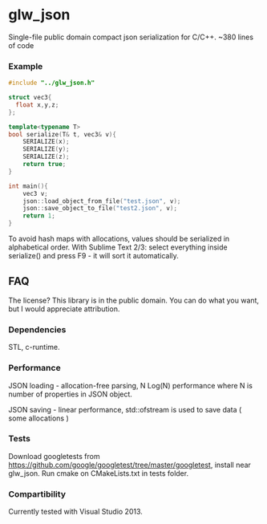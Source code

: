 # glw_json
Single-file public domain compact json serialization for C/C++.
~380 lines of code

### Example
```c++
#include "../glw_json.h"

struct vec3{
  float x,y,z;
};

template<typename T>
bool serialize(T& t, vec3& v){
	SERIALIZE(x);
	SERIALIZE(y);
	SERIALIZE(z);
	return true;
}

int main(){
	vec3 v;
	json::load_object_from_file("test.json", v);
	json::save_object_to_file("test2.json", v);
	return 1;
}
```

To avoid hash maps with allocations, values should be serialized in alphabetical order.
With Sublime Text 2/3: select everything inside serialize() and press F9 - it will sort it automatically.

## FAQ

The license?
This library is in the public domain. You can do what you want, but I would appreciate attribution.

### Dependencies
 STL, c-runtime.

### Performance
JSON loading - allocation-free parsing, N Log(N) performance where N is number of properties in JSON object.

JSON saving - linear performance, std::ofstream is used to save data ( some allocations )

### Tests
 Download googletests from https://github.com/google/googletest/tree/master/googletest, install near glw_json. Run cmake on CMakeLists.txt in tests folder.

### Compartibility
 Currently tested with Visual Studio 2013.



